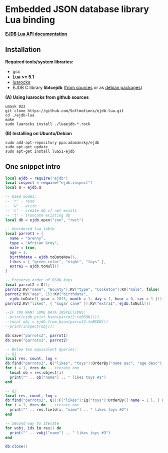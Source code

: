 Embedded JSON database library Lua binding
============================================================

**[EJDB Lua API documentation](http://ejdb.org/luadoc/)**

Installation
-----------------------------------------------------

**Required tools/system libraries:**

* gcc
* **Lua >= 5.1**
* [luarocks](http://luarocks.org/en/Download)
* EJDB C library **libtcejdb** ([from sources](https://github.com/Softmotions/ejdb#manual-installation) or as [debian packages](https://github.com/Softmotions/ejdb/wiki/Debian-Ubuntu-installation)) 

**(A) Using luarocks from github sources**

```
umask 022
git clone https://github.com/Softmotions/ejdb-lua.git
cd ./ejdb-lua
make
sudo luarocks install ./luaejdb-*.rock
```

**(B) Installing on Ubuntu/Debian**

```
sudo add-apt-repository ppa:adamansky/ejdb
sudo apt-get update
sudo apt-get install lua51-ejdb
```

One snippet intro
-----------------------------------------------------
```lua
local ejdb = require("ejdb")
local inspect = require("ejdb.inspect")
local Q = ejdb.Q

-- Used modes:
-- 'r' - read
-- 'w' - write
-- 'c' - create db if not exists
-- 't' - truncate existing db
local db = ejdb.open("zoo", "rwct")

-- Unordered lua table
local parrot1 = {
  name = "Grenny",
  type = "African Grey",
  male = true,
  age = 1,
  birthhdate = ejdb.toDateNow(),
  likes = { "green color", "night", "toys" },
  extra1 = ejdb.toNull()
}

-- Preserve order of BSON keys
local parrot2 = Q();
parrot2:KV("name", "Bounty"):KV("type", "Cockatoo"):KV("male", false)
parrot2:KV("age", 15):KV("birthdate",
  ejdb.toDate({ year = 2013, month = 1, day = 1, hour = 0, sec = 1 }))
parrot2:KV("likes", { "sugar cane" }):KV("extra1", ejdb.toNull())

--IF YOU WANT SOME DATA INSPECTIONS:
--print(ejdb.print_bson(parrot2:toBSON()))
--local obj = ejdb.from_bson(parrot2:toBSON())
--print(inspect(obj));

db:save("parrots2", parrot1)
db:save("parrots2", parrot2)

-- Below two equivalent queries:
-- Q1
local res, count, log =
db:find("parrots2", Q("likes", "toys"):OrderBy("name asc", "age desc"))
for i = 1, #res do -- iterate one
  local ob = res:object(i)
  print("" .. ob["name"] .. " likes toys #1")
end

-- Q2
local res, count, log =
db:find("parrots2", Q():F("likes"):Eq("toys"):OrderBy({ name = 1 }, { age = -1 }))
for i = 1, #res do -- iterate one
  print("" .. res:field(i, "name") .. " likes toys #2")
end

-- Second way to iterate
for vobj, idx in res() do
  print("" .. vobj["name"] .. " likes toys #3")
end

db:close()
```


